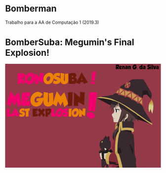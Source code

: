# Bomberman
Trabalho para a AA de Computação 1 (2019.3)

<h1>BomberSuba: Megumin's Final Explosion!</h1>

<img src="Intro/kono_intro.png"/>